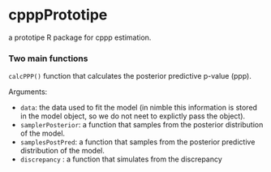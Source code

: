 # cpppPrototipe
a prototipe R package for cppp estimation.


### Two main functions
`calcPPP()` function that calculates the posterior predictive p-value (ppp).

Arguments:
- `data`: the data used to fit the model (in nimble this information is stored in the model object, so we do not neet to explictly pass the object).
- `samplerPosterior`: a function that samples from the posterior distribution of the model.
- `samplesPostPred`: a function that samples from the posterior predictive distribution of the model.
- `discrepancy` : a function that simulates from the discrepancy
